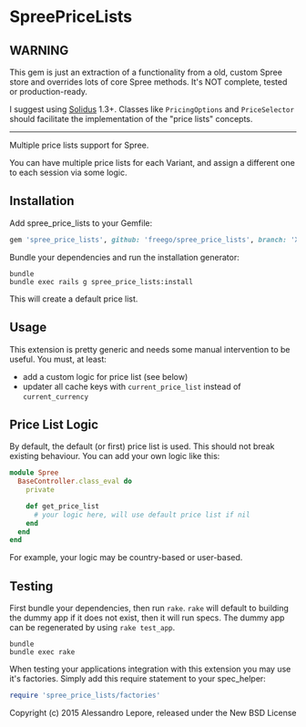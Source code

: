 SpreePriceLists
===============

## WARNING
This gem is just an extraction of a functionality from a old, custom Spree
store and overrides lots of core Spree methods.
It's NOT complete, tested or production-ready.

I suggest using [Solidus](https://github.com/solidusio/solidus) 1.3+.
Classes like `PricingOptions` and `PriceSelector` should facilitate the
implementation of the "price lists" concepts.

---

Multiple price lists support for Spree.

You can have multiple price lists for each Variant, and assign a different one
to each session via some logic.

Installation
------------

Add spree_price_lists to your Gemfile:

```ruby
gem 'spree_price_lists', github: 'freego/spree_price_lists', branch: 'X-X-stable'
```

Bundle your dependencies and run the installation generator:

```shell
bundle
bundle exec rails g spree_price_lists:install
```

This will create a default price list.

Usage
-----

This extension is pretty generic and needs some manual intervention to be useful.
You must, at least:

* add a custom logic for price list (see below)
* updater all cache keys with `current_price_list` instead of `current_currency`

Price List Logic
----------------

By default, the default (or first) price list is used. This should not break
existing behaviour.
You can add your own logic like this:

```ruby
module Spree
  BaseController.class_eval do
    private

    def get_price_list
      # your logic here, will use default price list if nil
    end
  end
end
```

For example, your logic may be country-based or user-based.

Testing
-------

First bundle your dependencies, then run `rake`. `rake` will default to building the dummy app if it does not exist, then it will run specs. The dummy app can be regenerated by using `rake test_app`.

```shell
bundle
bundle exec rake
```

When testing your applications integration with this extension you may use it's factories.
Simply add this require statement to your spec_helper:

```ruby
require 'spree_price_lists/factories'
```

Copyright (c) 2015 Alessandro Lepore, released under the New BSD License
